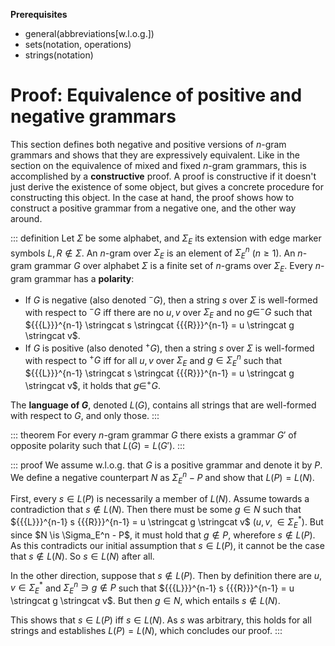 **Prerequisites**

- general(abbreviations[w.l.o.g.])
- sets(notation, operations)
- strings(notation)

# Proof: Equivalence of positive and negative grammars

This section defines both negative and positive versions of $n$-gram grammars and shows that they are expressively equivalent.
Like in the section on the equivalence of mixed and fixed $n$-gram grammars, this is accomplished by a **constructive** proof.
A proof is constructive if it doesn't just derive the existence of some object, but gives a concrete procedure for constructing this object.
In the case at hand, the proof shows how to construct a positive grammar from a negative one, and the other way around.

::: definition
Let $\Sigma$ be some alphabet, and $\Sigma_E$ its extension with edge marker symbols ${{{L}}}, {{{R}}} \notin \Sigma$.
An $n$-gram over $\Sigma_E$ is an element of $\Sigma_E^n$ ($n \geq 1$).
An $n$-gram grammar $G$ over alphabet $\Sigma$ is a finite set of $n$-grams over $\Sigma_E$.
Every $n$-gram grammar has a **polarity**:

- If $G$ is negative (also denoted $^-G$), then a string $s$ over $\Sigma$ is well-formed with respect to $^-G$ iff there are no $u, v$ over $\Sigma_E$ and no $g \in ^-G$ such that ${{{L}}}^{n-1} \stringcat s \stringcat {{{R}}}^{n-1} = u \stringcat g \stringcat v$.
- If $G$ is positive (also denoted $^+G$), then a string $s$ over $\Sigma$ is well-formed with respect to $^+G$ iff for all $u, v$ over $\Sigma_E$ and $g \in \Sigma_E^n$ such that ${{{L}}}^{n-1} \stringcat s \stringcat {{{R}}}^{n-1} = u \stringcat g \stringcat v$, it holds that $g \in ^+G$.

The **language of $G$**, denoted $L(G)$, contains all strings that are well-formed with respect to $G$, and only those.
:::

::: theorem
For every $n$-gram grammar $G$ there exists a grammar $G'$ of opposite polarity such that $L(G) = L(G')$.
:::

::: proof
We assume w.l.o.g. that $G$ is a positive grammar and denote it by $P$.
We define a negative counterpart $N$ as $\Sigma_E^n - P$ and show that $L(P) = L(N)$.

First, every $s \in L(P)$ is necessarily a member of $L(N)$.
Assume towards a contradiction that $s \notin L(N)$.
Then there must be some $g \in N$ such that ${{{L}}}^{n-1} s {{{R}}}^{n-1} = u \stringcat g \stringcat v$ ($u,v, \in \Sigma_E^*$).
But since $N \is \Sigma_E^n - P$, it must hold that $g \notin P$, wherefore $s \notin L(P)$.
As this contradicts our initial assumption that $s \in L(P)$, it cannot be the case that $s \notin L(N)$.
So $s \in L(N)$ after all.

In the other direction, suppose that $s \notin L(P)$.
Then by definition there are $u, v \in \Sigma_E^*$ and $\Sigma_E^n \ni g \notin P$ such that ${{{L}}}^{n-1} s {{{R}}}^{n-1} = u \stringcat g \stringcat v$.
But then $g \in N$, which entails $s \notin L(N)$.

This shows that $s \in L(P)$ iff $s \in L(N)$.
As $s$ was arbitrary, this holds for all strings and establishes $L(P) = L(N)$, which concludes our proof.
:::
